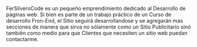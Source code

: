 FerSilveroCode es un pequeño emprendimiento dedicado al Desarrollo de páginas web. 
Si bien es parte de un trabajo práctico de un Curso de desarrollo Fron-End, el Sitio seguirá desarrollandose y se agregarán mas secciones de manera que sirva no sólamente como un Sitio Publicitario sinó también como medio para que Clientes que necesiten un sitio web puedan contactarme. 